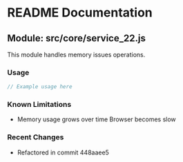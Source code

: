 # README Documentation

## Module: src/core/service_22.js

This module handles memory issues operations.

### Usage

```javascript
// Example usage here
```

### Known Limitations

- Memory usage grows over time Browser becomes slow

### Recent Changes

- Refactored in commit 448aaee5
